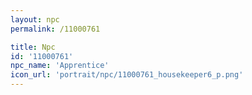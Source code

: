 ```yaml
---
layout: npc
permalink: /11000761

title: Npc
id: '11000761'
npc_name: 'Apprentice'
icon_url: 'portrait/npc/11000761_housekeeper6_p.png'
---
```


